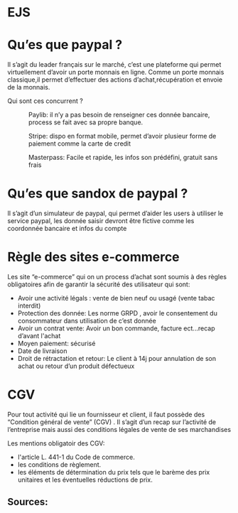 # EJS

# Qu’es que paypal ?
Il s’agit du leader français sur le marché, c’est  une plateforme qui permet virtuellement d’avoir un porte monnais en ligne. Comme un porte monnais classique,il permet d’effectuer des actions d’achat,récupération et envoie de la monnais. 

Qui sont ces concurrent ?
<ul>
    <ol>Paylib: il n’y a pas besoin de renseigner ces donnée bancaire, process se fait avec sa propre banque.</ol> 
    <ol>Stripe: dispo en format mobile, permet d’avoir plusieur forme de paiement comme la carte de credit</ol>
    <ol>Masterpass: Facile et rapide, les infos son prédéfini, gratuit sans frais </ol>

</ul>


# Qu’es que sandox de paypal ?
Il s’agit d’un simulateur de paypal, qui permet d’aider les users à utiliser le service paypal, les donnée saisir devront être fictive comme les coordonnée bancaire et infos du compte

# Règle des sites e-commerce
Les site “e-commerce” qui on un process d’achat sont soumis à des règles obligatoires afin de garantir la sécurité des utilisateur qui sont:

<ul>
<li>Avoir une activité légals : vente de bien neuf ou usagé (vente tabac interdit)</li>
<li>Protection des donnée: Les norme GRPD , avoir le consentement du consommateur dans utilisation de c’est donnée</li>
<li>Avoir un contrat vente: Avoir un bon commande, facture ect...recap d’avant l'achat</li>
<li>Moyen paiement: sécurisé</li>
<li>Date de livraison</li>
<li>Droit de rétractation et retour: Le client à 14j pour annulation de son achat ou retour d’un produit défectueux</li>   
</ul>

# CGV
Pour tout activité qui lie un fournisseur et client, il faut possède des “Condition général de vente” (CGV) . Il s’agit d’un recap sur l’activité de l’entreprise mais aussi des conditions légales de vente de ses marchandises

Les mentions obligatoir des CGV:

<ul>

<li>l'article L. 441-1 du Code de commerce.</li>
<li>les conditions de règlement.</li>
<li>les éléments de détermination du prix tels que le barème des prix unitaires et les éventuelles réductions de prix.</li>


</ul>

























## Sources:


